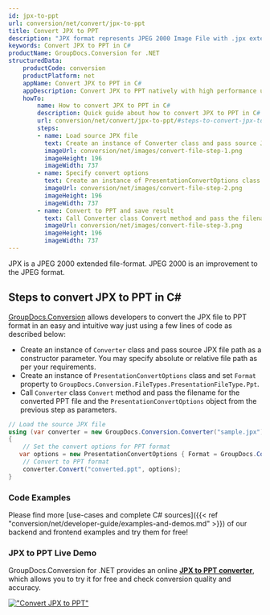 ```yaml
---
id: jpx-to-ppt
url: conversion/net/convert/jpx-to-ppt
title: Convert JPX to PPT
description: "JPX format represents JPEG 2000 Image File with .jpx extension. Learn how to convert JPX to PPT file programmatically in C# language using GroupDocs.Conversion for .NET library."
keywords: Convert JPX to PPT in C#
productName: GroupDocs.Conversion for .NET
structuredData:
    productCode: conversion
    productPlatform: net
    appName: Convert JPX to PPT in C#
    appDescription: Convert JPX to PPT natively with high performance using C# language and server side GroupDocs.Conversion for .NET APIs, without the use of any software like Microsoft or Open Office.
    howTo:
        name: How to convert JPX to PPT in C# 
        description: Quick guide about how to convert JPX to PPT in C# with high performance and accuracy.
        url: conversion/net/convert/jpx-to-ppt/#steps-to-convert-jpx-to-ppt-in-c
        steps:
        - name: Load source JPX file 
          text: Create an instance of Converter class and pass source JPX file path as a constructor parameter. You may specify absolute or relative file path as per your requirements. 
          imageUrl: conversion/net/images/convert-file-step-1.png
          imageHeight: 196
          imageWidth: 737
        - name: Specify convert options 
          text: Create an instance of PresentationConvertOptions class.
          imageUrl: conversion/net/images/convert-file-step-2.png
          imageHeight: 196
          imageWidth: 737
        - name: Convert to PPT and save result 
          text: Call Converter class Convert method and pass the filename for the converted HTML file and the PresentationConvertOptions object from the previous step as parameters.
          imageUrl: conversion/net/images/convert-file-step-3.png
          imageHeight: 196
          imageWidth: 737
---
```


JPX is a JPEG 2000 extended file-format. JPEG 2000 is an improvement to the JPEG format.

## Steps to convert JPX to PPT in C#

[GroupDocs.Conversion](https://products.groupdocs.com/conversion/net) allows developers to convert the JPX file to PPT format in an easy and intuitive way just using a few lines of code as described below:

* Create an instance of `Converter` class and pass source JPX file path as a constructor parameter. You may specify absolute or relative file path as per your requirements. 
* Create an instance of `PresentationConvertOptions` class and set `Format` property to `GroupDocs.Conversion.FileTypes.PresentationFileType.Ppt`.
* Call `Converter` class `Convert` method and pass the filename for the converted PPT file and the `PresentationConvertOptions` object from the previous step as parameters.

```csharp
// Load the source JPX file
using (var converter = new GroupDocs.Conversion.Converter("sample.jpx"))
{
    // Set the convert options for PPT format
   var options = new PresentationConvertOptions { Format = GroupDocs.Conversion.FileTypes.PresentationFileType.Ppt };
    // Convert to PPT format
    converter.Convert("converted.ppt", options);
}
```

### Code Examples

Please find more [use-cases and complete C# sources]({{< ref "conversion/net/developer-guide/examples-and-demos.md" >}}) of our backend and frontend examples and try them for free!

### JPX to PPT Live Demo

GroupDocs.Conversion for .NET provides an online [**JPX to PPT converter**](https://products.groupdocs.app/conversion/jpx-to-ppt), which allows you to try it for free and check conversion quality and accuracy.

[!["Convert JPX to PPT"](conversion/net/images/convert-to-ppt/convert-jpx-to-ppt.png)](https://products.groupdocs.app/conversion/jpx-to-ppt)